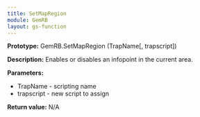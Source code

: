 ```yaml
---
title: SetMapRegion
module: GemRB
layout: gs-function
---
```


**Prototype:** GemRB.SetMapRegion (TrapName[, trapscript])

**Description:** Enables or disables an infopoint in the current area.

**Parameters:** 
  * TrapName - scripting name
  * trapscript - new script to assign

**Return value:** N/A

